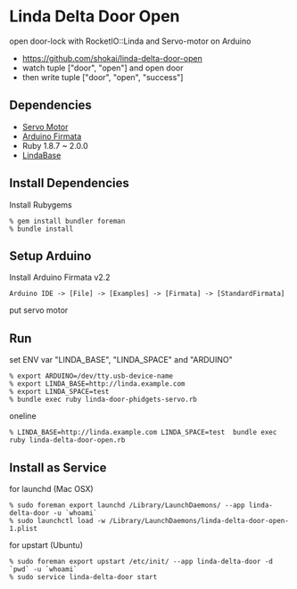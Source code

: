 Linda Delta Door Open
=====================
open door-lock with RocketIO::Linda and Servo-motor on Arduino

* https://github.com/shokai/linda-delta-door-open
* watch tuple ["door", "open"] and open door
* then write tuple ["door", "open", "success"]


Dependencies
------------
- [Servo Motor](http://akizukidenshi.com/catalog/g/gM-01794/)
- [Arduino Firmata](https://github.com/shokai/arduino_firmata)
- Ruby 1.8.7 ~ 2.0.0
- [LindaBase](https://github.com/shokai/linda-base)


Install Dependencies
--------------------

Install Rubygems

    % gem install bundler foreman
    % bundle install


Setup Arduino
-------------

Install Arduino Firmata v2.2

    Arduino IDE -> [File] -> [Examples] -> [Firmata] -> [StandardFirmata]

put servo motor

Run
---

set ENV var "LINDA_BASE", "LINDA_SPACE" and "ARDUINO"

    % export ARDUINO=/dev/tty.usb-device-name
    % export LINDA_BASE=http://linda.example.com
    % export LINDA_SPACE=test
    % bundle exec ruby linda-door-phidgets-servo.rb


oneline

    % LINDA_BASE=http://linda.example.com LINDA_SPACE=test  bundle exec ruby linda-delta-door-open.rb


Install as Service
------------------

for launchd (Mac OSX)

    % sudo foreman export launchd /Library/LaunchDaemons/ --app linda-delta-door -u `whoami`
    % sudo launchctl load -w /Library/LaunchDaemons/linda-delta-door-open-1.plist


for upstart (Ubuntu)

    % sudo foreman export upstart /etc/init/ --app linda-delta-door -d `pwd` -u `whoami`
    % sudo service linda-delta-door start
